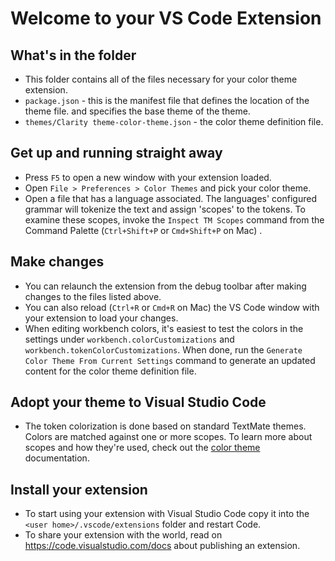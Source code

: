 # Welcome to your VS Code Extension

## What's in the folder
* This folder contains all of the files necessary for your color theme extension.
* `package.json` - this is the manifest file that defines the location of the theme file.
and specifies the base theme of the theme.
* `themes/Clarity theme-color-theme.json` - the color theme definition file.

## Get up and running straight away
* Press `F5` to open a new window with your extension loaded.
* Open `File > Preferences > Color Themes` and pick your color theme.
* Open a file that has a language associated. The languages' configured grammar will tokenize the text and assign 'scopes' to the tokens. To examine these scopes, invoke the `Inspect TM Scopes` command from the Command Palette (`Ctrl+Shift+P` or `Cmd+Shift+P` on Mac) .

## Make changes
* You can relaunch the extension from the debug toolbar after making changes to the files listed above.
* You can also reload (`Ctrl+R` or `Cmd+R` on Mac) the VS Code window with your extension to load your changes.
* When editing workbench colors, it's easiest to test the colors in the settings under `workbench.colorCustomizations` and `workbench.tokenColorCustomizations`. When done, run the `Generate Color Theme From Current Settings` command to generate an updated content for the color theme definition file.

## Adopt your theme to Visual Studio Code
* The token colorization is done based on standard TextMate themes. Colors are matched against one or more scopes.
To learn more about scopes and how they're used, check out the [color theme](https://code.visualstudio.com/api/extension-guides/color-theme) documentation.

## Install your extension
* To start using your extension with Visual Studio Code copy it into the `<user home>/.vscode/extensions` folder and restart Code.
* To share your extension with the world, read on https://code.visualstudio.com/docs about publishing an extension.
